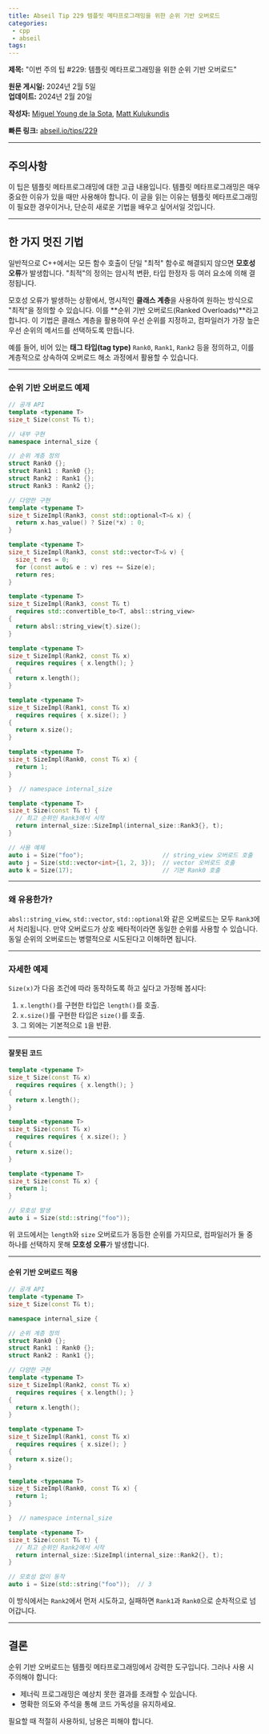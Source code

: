 ```yaml
---
title: Abseil Tip 229 템플릿 메타프로그래밍을 위한 순위 기반 오버로드
categories:
 - cpp
 - abseil
tags:
---
```



**제목:** "이번 주의 팁 #229: 템플릿 메타프로그래밍을 위한 순위 기반 오버로드"  

**원문 게시일:** 2024년 2월 5일  
**업데이트:** 2024년 2월 20일  

**작성자:** [Miguel Young de la Sota](mailto:mcyoung@mit.edu), [Matt Kulukundis](mailto:kfm@google.com)  

**빠른 링크:** [abseil.io/tips/229](https://abseil.io/tips/229)

---

## **주의사항**

이 팁은 템플릿 메타프로그래밍에 대한 고급 내용입니다. 템플릿 메타프로그래밍은 매우 중요한 이유가 있을 때만 사용해야 합니다. 이 글을 읽는 이유는 템플릿 메타프로그래밍이 필요한 경우이거나, 단순히 새로운 기법을 배우고 싶어서일 것입니다.

---

## **한 가지 멋진 기법**

일반적으로 C++에서는 모든 함수 호출이 단일 "최적" 함수로 해결되지 않으면 **모호성 오류**가 발생합니다. "최적"의 정의는 암시적 변환, 타입 한정자 등 여러 요소에 의해 결정됩니다.

모호성 오류가 발생하는 상황에서, 명시적인 **클래스 계층**을 사용하여 원하는 방식으로 "최적"을 정의할 수 있습니다. 이를 **순위 기반 오버로드(Ranked Overloads)**라고 합니다. 이 기법은 클래스 계층을 활용하여 우선 순위를 지정하고, 컴파일러가 가장 높은 우선 순위의 메서드를 선택하도록 만듭니다.  

예를 들어, 비어 있는 **태그 타입(tag type)** `Rank0`, `Rank1`, `Rank2` 등을 정의하고, 이를 계층적으로 상속하여 오버로드 해소 과정에서 활용할 수 있습니다.

---

### **순위 기반 오버로드 예제**

```cpp
// 공개 API
template <typename T>
size_t Size(const T& t);

// 내부 구현
namespace internal_size {

// 순위 계층 정의
struct Rank0 {};
struct Rank1 : Rank0 {};
struct Rank2 : Rank1 {};
struct Rank3 : Rank2 {};

// 다양한 구현
template <typename T>
size_t SizeImpl(Rank3, const std::optional<T>& x) {
  return x.has_value() ? Size(*x) : 0;
}

template <typename T>
size_t SizeImpl(Rank3, const std::vector<T>& v) {
  size_t res = 0;
  for (const auto& e : v) res += Size(e);
  return res;
}

template <typename T>
size_t SizeImpl(Rank3, const T& t)
  requires std::convertible_to<T, absl::string_view>
{
  return absl::string_view{t}.size();
}

template <typename T>
size_t SizeImpl(Rank2, const T& x)
  requires requires { x.length(); }
{
  return x.length();
}

template <typename T>
size_t SizeImpl(Rank1, const T& x)
  requires requires { x.size(); }
{
  return x.size();
}

template <typename T>
size_t SizeImpl(Rank0, const T& x) {
  return 1;
}

}  // namespace internal_size

template <typename T>
size_t Size(const T& t) {
  // 최고 순위인 Rank3에서 시작
  return internal_size::SizeImpl(internal_size::Rank3{}, t);
}

// 사용 예제
auto i = Size("foo");                      // string_view 오버로드 호출
auto j = Size(std::vector<int>{1, 2, 3});  // vector 오버로드 호출
auto k = Size(17);                         // 기본 Rank0 호출
```

---

### **왜 유용한가?**

`absl::string_view`, `std::vector`, `std::optional`와 같은 오버로드는 모두 `Rank3`에서 처리됩니다. 만약 오버로드가 상호 배타적이라면 동일한 순위를 사용할 수 있습니다. 동일 순위의 오버로드는 병렬적으로 시도된다고 이해하면 됩니다.

---

### **자세한 예제**

`Size(x)`가 다음 조건에 따라 동작하도록 하고 싶다고 가정해 봅시다:
1. `x.length()`를 구현한 타입은 `length()`를 호출.
2. `x.size()`를 구현한 타입은 `size()`를 호출.
3. 그 외에는 기본적으로 `1`을 반환.

---

#### **잘못된 코드**

```cpp
template <typename T>
size_t Size(const T& x)
  requires requires { x.length(); }
{
  return x.length();
}

template <typename T>
size_t Size(const T& x)
  requires requires { x.size(); }
{
  return x.size();
}

template <typename T>
size_t Size(const T& x) {
  return 1;
}

// 모호성 발생
auto i = Size(std::string("foo"));
```

위 코드에서는 `length`와 `size` 오버로드가 동등한 순위를 가지므로, 컴파일러가 둘 중 하나를 선택하지 못해 **모호성 오류**가 발생합니다.

---

#### **순위 기반 오버로드 적용**

```cpp
// 공개 API
template <typename T>
size_t Size(const T& t);

namespace internal_size {

// 순위 계층 정의
struct Rank0 {};
struct Rank1 : Rank0 {};
struct Rank2 : Rank1 {};

// 다양한 구현
template <typename T>
size_t SizeImpl(Rank2, const T& x)
  requires requires { x.length(); }
{
  return x.length();
}

template <typename T>
size_t SizeImpl(Rank1, const T& x)
  requires requires { x.size(); }
{
  return x.size();
}

template <typename T>
size_t SizeImpl(Rank0, const T& x) {
  return 1;
}

}  // namespace internal_size

template <typename T>
size_t Size(const T& t) {
  // 최고 순위인 Rank2에서 시작
  return internal_size::SizeImpl(internal_size::Rank2{}, t);
}

// 모호성 없이 동작
auto i = Size(std::string("foo"));  // 3
```

이 방식에서는 `Rank2`에서 먼저 시도하고, 실패하면 `Rank1`과 `Rank0`으로 순차적으로 넘어갑니다.

---

## **결론**

순위 기반 오버로드는 템플릿 메타프로그래밍에서 강력한 도구입니다. 그러나 사용 시 주의해야 합니다:
- 제너릭 프로그래밍은 예상치 못한 결과를 초래할 수 있습니다.
- 명확한 의도와 주석을 통해 코드 가독성을 유지하세요.

필요할 때 적절히 사용하되, 남용은 피해야 합니다.